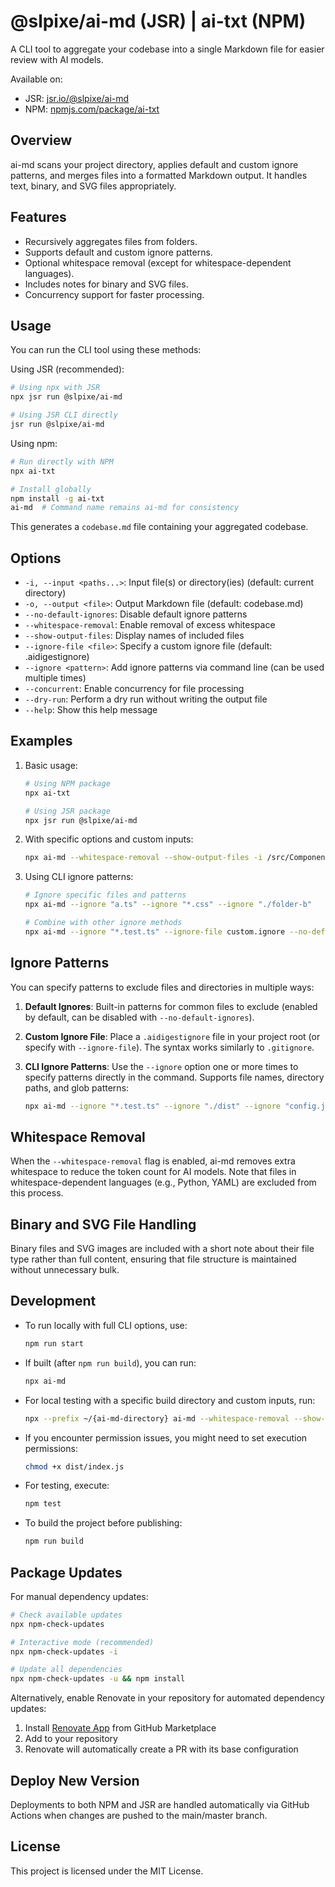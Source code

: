 # @slpixe/ai-md (JSR) | ai-txt (NPM)

A CLI tool to aggregate your codebase into a single Markdown file for easier review with AI models.

Available on:
- JSR: [jsr.io/@slpixe/ai-md](https://jsr.io/@slpixe/ai-md)
- NPM: [npmjs.com/package/ai-txt](https://www.npmjs.com/package/ai-txt)

## Overview

ai-md scans your project directory, applies default and custom ignore patterns, and merges files into a formatted Markdown output. It handles text, binary, and SVG files appropriately.

## Features

- Recursively aggregates files from folders.
- Supports default and custom ignore patterns.
- Optional whitespace removal (except for whitespace-dependent languages).
- Includes notes for binary and SVG files.
- Concurrency support for faster processing.

## Usage

You can run the CLI tool using these methods:

Using JSR (recommended):
```bash
# Using npx with JSR
npx jsr run @slpixe/ai-md

# Using JSR CLI directly
jsr run @slpixe/ai-md
```

Using npm:
```bash
# Run directly with NPM
npx ai-txt

# Install globally
npm install -g ai-txt
ai-md  # Command name remains ai-md for consistency
```

This generates a `codebase.md` file containing your aggregated codebase.

## Options

- `-i, --input <paths...>`: Input file(s) or directory(ies) (default: current directory)
- `-o, --output <file>`: Output Markdown file (default: codebase.md)
- `--no-default-ignores`: Disable default ignore patterns
- `--whitespace-removal`: Enable removal of excess whitespace
- `--show-output-files`: Display names of included files
- `--ignore-file <file>`: Specify a custom ignore file (default: .aidigestignore)
- `--ignore <pattern>`: Add ignore patterns via command line (can be used multiple times)
- `--concurrent`: Enable concurrency for file processing
- `--dry-run`: Perform a dry run without writing the output file
- `--help`: Show this help message

## Examples

1. Basic usage:

   ```bash
   # Using NPM package
   npx ai-txt
   
   # Using JSR package
   npx jsr run @slpixe/ai-md
   ```

2. With specific options and custom inputs:

   ```bash
   npx ai-md --whitespace-removal --show-output-files -i /src/Components -i README.md
   ```

3. Using CLI ignore patterns:

   ```bash
   # Ignore specific files and patterns
   npx ai-md --ignore "a.ts" --ignore "*.css" --ignore "./folder-b"
   
   # Combine with other ignore methods
   npx ai-md --ignore "*.test.ts" --ignore-file custom.ignore --no-default-ignores
   ```

## Ignore Patterns

You can specify patterns to exclude files and directories in multiple ways:

1. **Default Ignores**: Built-in patterns for common files to exclude (enabled by default, can be disabled with `--no-default-ignores`).

2. **Custom Ignore File**: Place a `.aidigestignore` file in your project root (or specify with `--ignore-file`). The syntax works similarly to `.gitignore`.

3. **CLI Ignore Patterns**: Use the `--ignore` option one or more times to specify patterns directly in the command. Supports file names, directory paths, and glob patterns:
   ```bash
   npx ai-md --ignore "*.test.ts" --ignore "./dist" --ignore "config.json"
   ```

## Whitespace Removal

When the `--whitespace-removal` flag is enabled, ai-md removes extra whitespace to reduce the token count for AI models. Note that files in whitespace-dependent languages (e.g., Python, YAML) are excluded from this process.

## Binary and SVG File Handling

Binary files and SVG images are included with a short note about their file type rather than full content, ensuring that file structure is maintained without unnecessary bulk.

## Development

- To run locally with full CLI options, use:
  ```bash
  npm run start
  ```

- If built (after `npm run build`), you can run:
  ```bash
  npx ai-md
  ```

- For local testing with a specific build directory and custom inputs, run:
  ```bash
  npx --prefix ~/{ai-md-directory} ai-md --whitespace-removal --show-output-files -i /src/Components -i README.md
  ```

- If you encounter permission issues, you might need to set execution permissions:
  ```bash
  chmod +x dist/index.js
  ```

- For testing, execute:
  ```bash
  npm test
  ```

- To build the project before publishing:
  ```bash
  npm run build
  ```

## Package Updates

For manual dependency updates:
```bash
# Check available updates
npx npm-check-updates

# Interactive mode (recommended)
npx npm-check-updates -i

# Update all dependencies
npx npm-check-updates -u && npm install
```

Alternatively, enable Renovate in your repository for automated dependency updates:
1. Install [Renovate App](https://github.com/apps/renovate) from GitHub Marketplace
2. Add to your repository
3. Renovate will automatically create a PR with its base configuration

## Deploy New Version

Deployments to both NPM and JSR are handled automatically via GitHub Actions when changes are pushed to the main/master branch.

## License

This project is licensed under the MIT License.
